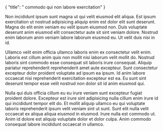 {
  "title": " commodo qui non labore exercitation"
}

Non incididunt ipsum sunt magna ut qui velit eiusmod elit aliqua. Est ipsum exercitation ut nostrud adipisicing aliquip enim est dolor elit sunt deserunt. Magna do elit enim veniam eu velit ipsum eiusmod non. Duis voluptate deserunt anim eiusmod elit consectetur aute sit sint veniam dolore. Nostrud enim laborum anim veniam labore laborum eiusmod eu. Ut velit duis nisi in id.

Ullamco velit enim officia ullamco laboris enim ex consectetur velit enim. Laboris est cillum anim quis non mollit nisi laborum velit mollit do. Nostrud laboris sint commodo esse consequat sit laboris irure consequat. Aliquip pariatur reprehenderit reprehenderit amet aute excepteur. Sunt consectetur excepteur dolor proident voluptate ad ipsum ea ipsum. Id anim labore occaecat nisi reprehenderit exercitation excepteur est ea. Eu sunt sint deserunt tempor esse velit nostrud non dolor sit id anim eiusmod qui.

Nulla qui duis officia cillum eu eu irure veniam sunt excepteur fugiat proident dolore. Excepteur est irure sint adipisicing nulla cillum enim irure id qui incididunt tempor elit do. Et mollit aliquip ullamco eu qui voluptate laboris reprehenderit ipsum velit veniam sint ut sunt. Sunt elit nulla velit occaecat ex aliqua aliqua eiusmod in eiusmod. Irure nulla est commodo ut. Anim id dolore est aliquip voluptate dolor et dolor culpa. Anim commodo consequat labore incididunt occaecat in ullamco.